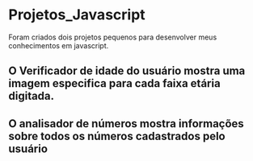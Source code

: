 # Projetos_Javascript
 Foram criados dois projetos pequenos para desenvolver meus conhecimentos em javascript.
 
## O Verificador de idade do usuário mostra uma imagem especifica para cada faixa etária digitada.
 
## O analisador de números mostra informações sobre todos os números cadastrados pelo usuário
